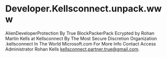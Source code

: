 # Developer.Kellsconnect.unpack.www
AlienDeveloperProtection By True BlockPackerPack Ecrypted by Rohan Martin Kells at Kellsconnect By The Most Secure Discretion Organization .kellsconnect In The World Microsoft.com For More Info Contact Access Administrator Rohan Kells kellsconnect.partner.true@gmail.com.
